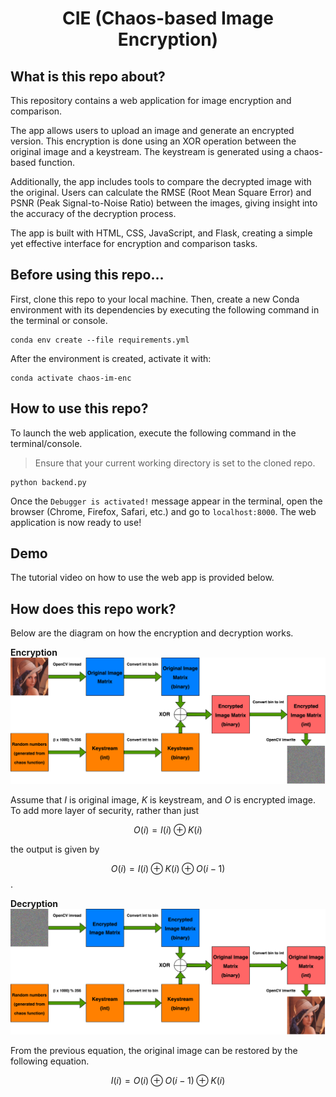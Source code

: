 <div align="center">

# CIE (Chaos-based Image Encryption)

<div align="left">

<!-- <h2 id="first-section">What is this repo about?</h2> -->
## What is this repo about?

This repository contains a web application for image encryption and comparison.

The app allows users to upload an image and generate an encrypted version. This encryption is done using an XOR operation between the original image and a keystream. The keystream is generated using a chaos-based function.

Additionally, the app includes tools to compare the decrypted image with the original. Users can calculate the RMSE (Root Mean Square Error) and PSNR (Peak Signal-to-Noise Ratio) between the images, giving insight into the accuracy of the decryption process.

The app is built with HTML, CSS, JavaScript, and Flask, creating a simple yet effective interface for encryption and comparison tasks.

## Before using this repo...

First, clone this repo to your local machine. Then, create a new Conda environment with its dependencies by executing the following command in the terminal or console.

```
conda env create --file requirements.yml
```

After the environment is created, activate it with:

```
conda activate chaos-im-enc
```

## How to use this repo?

To launch the web application, execute the following command in the terminal/console.

> Ensure that your current working directory is set to the cloned repo.

```
python backend.py
```

Once the `Debugger is activated!` message appear in the terminal, open the browser (Chrome, Firefox, Safari, etc.) and go to `localhost:8000`. The web application is now ready to use!

## Demo

The tutorial video on how to use the web app is provided below.


## How does this repo work?

Below are the diagram on how the encryption and decryption works.

**Encryption**
<img src="./schemes/encryption.png">

Assume that $I$ is original image, $K$ is keystream, and $O$ is encrypted image. To add more layer of security, rather than just

$$O(i)=I(i)\oplus K(i)$$

the output is given by

$$O(i)=I(i)\oplus K(i)\oplus O(i-1)$$.

**Decryption**
<img src="./schemes/decryption.png">

From the previous equation, the original image can be restored by the following equation.

$$I(i)=O(i)\oplus O(i-1)\oplus K(i)$$
